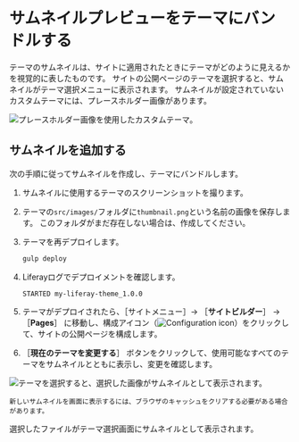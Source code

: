 # サムネイルプレビューをテーマにバンドルする

テーマのサムネイルは、サイトに適用されたときにテーマがどのように見えるかを視覚的に表したものです。 サイトの公開ページのテーマを選択すると、サムネイルがテーマ選択メニューに表示されます。 サムネイルが設定されていないカスタムテーマには、プレースホルダー画像があります。

![プレースホルダー画像を使用したカスタムテーマ。](./bundling-a-thumbnail-preview-into-your-theme/images/01.png)

<a name="adding-the-thumbnail" />

## サムネイルを追加する

次の手順に従ってサムネイルを作成し、テーマにバンドルします。

1. サムネイルに使用するテーマのスクリーンショットを撮ります。

1. テーマの`src/images/`フォルダに`thumbnail.png`という名前の画像を保存します。  このフォルダがまだ存在しない場合は、作成してください。

1. テーマを再デプロイします。

    ```bash
    gulp deploy
    ```

1. Liferayログでデプロイメントを確認します。

    ```
    STARTED my-liferay-theme_1.0.0
    ```

1. テーマがデプロイされたら、［サイトメニュー］&rarr; ［**サイトビルダー**］ &rarr; ［**Pages**］ に移動し、構成アイコン（![Configuration icon](../.././../../../images/icon-settings.png)）をクリックして、サイトの公開ページを構成します。

1. ［**現在のテーマを変更する**］ ボタンをクリックして、使用可能なすべてのテーマをサムネイルとともに表示し、変更を確認します。

![テーマを選択すると、選択した画像がサムネイルとして表示されます。](./bundling-a-thumbnail-preview-into-your-theme/images/02.png)

```{note}
新しいサムネイルを画面に表示するには、ブラウザのキャッシュをクリアする必要がある場合があります。
```

選択したファイルがテーマ選択画面にサムネイルとして表示されます。
